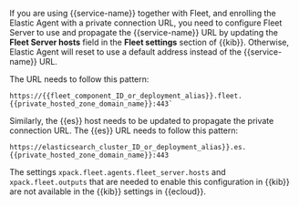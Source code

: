 If you are using {{service-name}} together with Fleet, and enrolling the Elastic Agent with a private connection URL, you need to configure Fleet Server to use and propagate the {{service-name}} URL by updating the **Fleet Server hosts** field in the **Fleet settings** section of {{kib}}. Otherwise, Elastic Agent will reset to use a default address instead of the {{service-name}} URL. 

The URL needs to follow this pattern: 

```text
https://{{fleet_component_ID_or_deployment_alias}}.fleet.{{private_hosted_zone_domain_name}}:443`
```

Similarly, the {{es}} host needs to be updated to propagate the private connection URL. The {{es}} URL needs to follow this pattern: 

```text
https://elasticsearch_cluster_ID_or_deployment_alias}}.es.{{private_hosted_zone_domain_name}}:443
```

The settings `xpack.fleet.agents.fleet_server.hosts` and `xpack.fleet.outputs` that are needed to enable this configuration in {{kib}} are not available in the {{kib}} settings in {{ecloud}}.